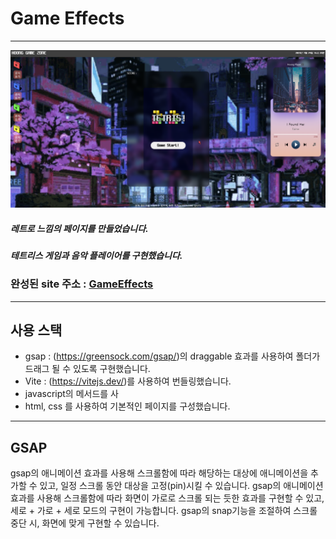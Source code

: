 # Game Effects
-------------------------------

![gameEffects 썸네일이미지](/public/images/game_thumb.PNG)

##### 레트로 느낌의 페이지를 만들었습니다.
##### 테트리스 게임과 음악 플레이어를 구현했습니다.

### 완성된 site 주소 : [GameEffects][gamelink]
[gamelink]: https://hoong-game.web.app/ "go gameEffects"

------------------------------
## 사용 스택
- gsap : (https://greensock.com/gsap/)의 draggable 효과를 사용하여 폴더가 드래그 될 수 있도록 구현했습니다.
- Vite : (https://vitejs.dev/)를 사용하여 번들링했습니다.
- javascript의 메서드를 사
- html, css 를 사용하여 기본적인 페이지를 구성했습니다.

-----------------------------------
## GSAP    
gsap의 애니메이션 효과를 사용해 스크롤함에 따라 해당하는 대상에 애니메이션을 추가할 수 있고, 일정 스크롤 동안 대상을 고정(pin)시킬 수 있습니다.
gsap의 애니메이션 효과를 사용해 스크롤함에 따라 화면이 가로로 스크롤 되는 듯한 효과를 구현할 수 있고, 세로 + 가로 + 세로 모드의 구현이 가능합니다.
gsap의 snap기능을 조절하여 스크롤 중단 시, 화면에 맞게 구현할 수 있습니다.
